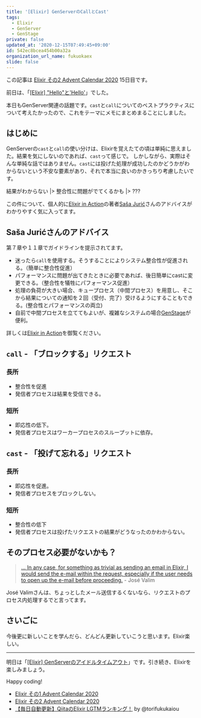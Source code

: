 ```yaml
---
title: '[Elixir] GenServerのCallとCast'
tags:
  - Elixir
  - GenServer
  - GenStage
private: false
updated_at: '2020-12-15T07:49:45+09:00'
id: 542ec8bcea454b00a32a
organization_url_name: fukuokaex
slide: false
---
```

この記事は [Elixir その2 Advent Calendar 2020](https://qiita.com/advent-calendar/2020/elixir2) 15日目です。

前日は、「[[Elixir] "Hello"と'Hello'](https://qiita.com/mnishiguchi/private/47e1da86b975dc7f5f7e)」でした。

本日もGenServer関連の話題です。`cast`と`call`についてのベストプラクティスについて考えたかったので、これをテーマにメモにまとめまることにしました。

## はじめに

GenServerの`cast`と`call`の使い分けは、Elixirを覚えたての頃は単純に思えました。結果を気にしないのであれば、`cast`って感じで。
しかしながら、実際はそんな単純な話ではありません。`cast`には投げた処理が成功したのかどうかがわからないという不安な要素があり、それで本当に良いのかきっちり考慮したいです。

結果がわからない |> 整合性に問題がでてくるかも |> ???

この件について、個人的に[Elixir in Action](https://www.manning.com/books/elixir-in-action-second-edition)の著者[Saša Jurić](https://www.theerlangelist.com/)さんのアドバイスがわかりやすく気に入ってます。

## Saša Jurićさんのアドバイス

第７章や１１章でガイドラインを提示されてます。

- 迷ったら`call`を使用する。そうすることによりシステム整合性が促進される。（簡単に整合性促進）
- パフォーマンスに問題が出てきたときに必要であれば、後日簡単にcastに変更できる。（整合性を犠牲にパフォーマンス促進）
- 処理の負荷が大きい場合、キュープロセス（中間プロセス）を用意し、そこから結果についての通知を２回（受付、完了）受けるようにすることもできる。(整合性とパフォーマンスの両立)
- 自前で中間プロセスを立ててもよいが、複雑なシステムの場合[GenStage](https://hexdocs.pm/gen_stage/GenStage.html)が便利。

詳しくは[Elixir in Action](https://www.manning.com/books/elixir-in-action-second-edition)を御覧ください。

## `call` - 「ブロックする」リクエスト

### 長所

- 整合性を促進
- 発信者プロセスは結果を受信できる。

### 短所

- 即応性の低下。
- 発信者プロセスはワーカープロセスのスループットに依存。

## `cast` - 「投げて忘れる」リクエスト

### 長所

- 即応性を促進。
- 発信者プロセスをブロックしない。

### 短所

- 整合性の低下
- 発信者プロセスは投げたリクエストの結果がどうなったのかわからない。

## そのプロセス必要がないかも？

> [... In any case, for something as trivial as sending an email in Elixir, I would send the e-mail within the request, especially if the user needs to open up the e-mail before proceeding.](https://dashbit.co/blog/you-may-not-need-redis-with-elixir) - José Valim

José Valimさんは、ちょっとしたメール送信するくないなら、リクエストのプロセス内処理するでと言ってます。

## さいごに

今後更に新しいことを学んだら、どんどん更新していこうと思います。Elixir楽しい。

---

明日は「[[Elixir] GenServerのアイドルタイムアウト](https://qiita.com/mnishiguchi/private/1bcef0e91a413879d79a)」です。引き続き、Elixirを楽しみましょう。

Happy coding!

- [Elixir その1 Advent Calendar 2020](https://qiita.com/advent-calendar/2020/elixir)
- [Elixir その2 Advent Calendar 2020](https://qiita.com/advent-calendar/2020/elixir2)
- [【毎日自動更新】QiitaのElixir LGTMランキング！](https://qiita.com/torifukukaiou/items/1edb3e961acf002478fd) by @torifukukaiou
